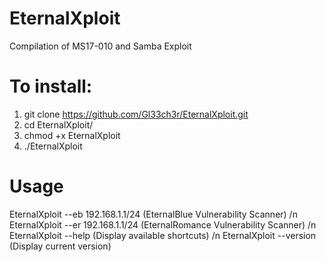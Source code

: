 # EternalXploit
Compilation of MS17-010 and Samba Exploit

# To install:

1. git clone https://github.com/Gl33ch3r/EternalXploit.git
2. cd EternalXploit/
3. chmod +x EternalXploit
4. ./EternalXploit

# Usage

 EternalXploit --eb 192.168.1.1/24 (EternalBlue Vulnerability Scanner) /n
 EternalXploit --er 192.168.1.1/24 (EternalRomance Vulnerability Scanner) /n
 EternalXploit --help (Display available shortcuts) /n
 EternalXploit --version (Display current version) 

